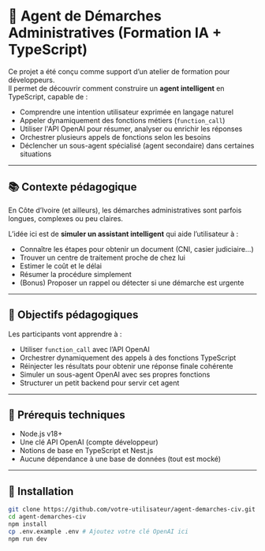 # 🤖 Agent de Démarches Administratives (Formation IA + TypeScript)

Ce projet a été conçu comme support d’un atelier de formation pour développeurs.  
Il permet de découvrir comment construire un **agent intelligent** en TypeScript, capable de :

- Comprendre une intention utilisateur exprimée en langage naturel
- Appeler dynamiquement des fonctions métiers (`function_call`)
- Utiliser l'API OpenAI pour résumer, analyser ou enrichir les réponses
- Orchestrer plusieurs appels de fonctions selon les besoins
- Déclencher un sous-agent spécialisé (agent secondaire) dans certaines situations

---

## 📚 Contexte pédagogique

En Côte d’Ivoire (et ailleurs), les démarches administratives sont parfois longues, complexes ou peu claires.

L’idée ici est de **simuler un assistant intelligent** qui aide l’utilisateur à :

- Connaître les étapes pour obtenir un document (CNI, casier judiciaire…)
- Trouver un centre de traitement proche de chez lui
- Estimer le coût et le délai
- Résumer la procédure simplement
- (Bonus) Proposer un rappel ou détecter si une démarche est urgente

---

## 🎯 Objectifs pédagogiques

Les participants vont apprendre à :

- Utiliser `function_call` avec l’API OpenAI
- Orchestrer dynamiquement des appels à des fonctions TypeScript
- Réinjecter les résultats pour obtenir une réponse finale cohérente
- Simuler un sous-agent OpenAI avec ses propres fonctions
- Structurer un petit backend pour servir cet agent

---

## 🧰 Prérequis techniques

- Node.js v18+
- Une clé API OpenAI (compte développeur)
- Notions de base en TypeScript et Nest.js
- Aucune dépendance à une base de données (tout est mocké)

---

## 🚀 Installation

```bash
git clone https://github.com/votre-utilisateur/agent-demarches-civ.git
cd agent-demarches-civ
npm install
cp .env.example .env # Ajoutez votre clé OpenAI ici
npm run dev
